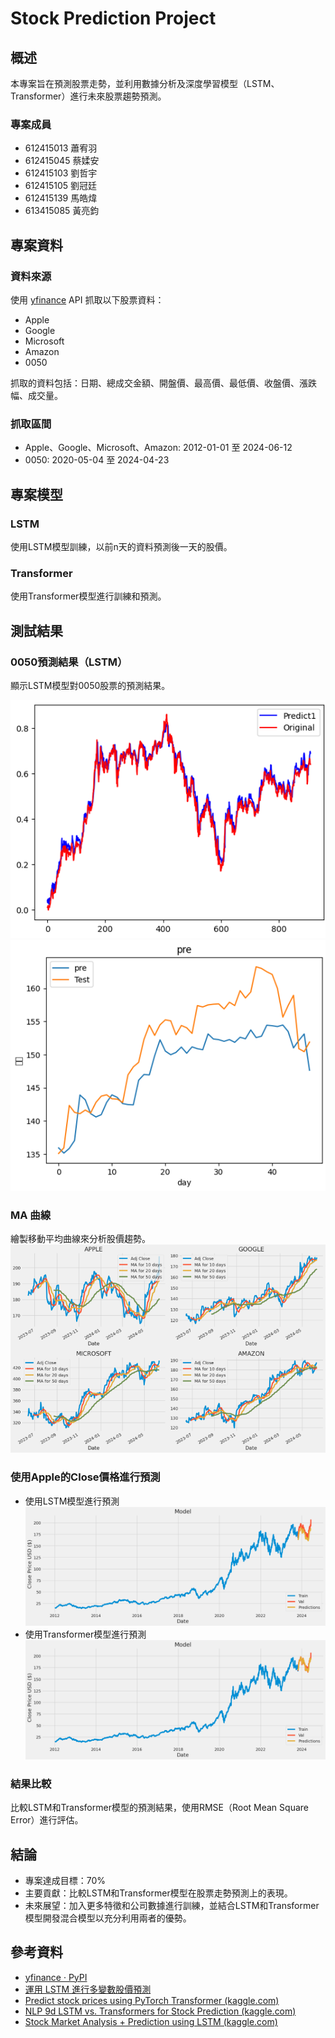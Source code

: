 # Stock Prediction Project

## 概述

本專案旨在預測股票走勢，並利用數據分析及深度學習模型（LSTM、Transformer）進行未來股票趨勢預測。

### 專案成員
- 612415013 蕭宥羽
- 612415045 蔡媃安
- 612415103 劉哲宇
- 612415105 劉冠廷
- 612415139 馬皓煒
- 613415085 黃亮鈞

## 專案資料

### 資料來源
使用 [yfinance](https://pypi.org/project/yfinance/) API 抓取以下股票資料：
- Apple
- Google
- Microsoft
- Amazon
- 0050

抓取的資料包括：日期、總成交金額、開盤價、最高價、最低價、收盤價、漲跌幅、成交量。

### 抓取區間
- Apple、Google、Microsoft、Amazon: 2012-01-01 至 2024-06-12
- 0050: 2020-05-04 至 2024-04-23

## 專案模型

### LSTM
使用LSTM模型訓練，以前n天的資料預測後一天的股價。

### Transformer
使用Transformer模型進行訓練和預測。

## 測試結果

### 0050預測結果（LSTM）
顯示LSTM模型對0050股票的預測結果。

![LSTM1](image/lstm1.png)
![LSTM2](image/lstm2.png)

### MA 曲線
繪製移動平均曲線來分析股價趨勢。
![MA](image/ma.png)

### 使用Apple的Close價格進行預測
- 使用LSTM模型進行預測
  ![LSTM3](image/lstm3.png)
- 使用Transformer模型進行預測
  ![Transformer](image/transformer.png)
  

### 結果比較
比較LSTM和Transformer模型的預測結果，使用RMSE（Root Mean Square Error）進行評估。

## 結論

- 專案達成目標：70%
- 主要貢獻：比較LSTM和Transformer模型在股票走勢預測上的表現。
- 未來展望：加入更多特徵和公司數據進行訓練，並結合LSTM和Transformer模型開發混合模型以充分利用兩者的優勢。

## 參考資料

- [yfinance · PyPI](https://pypi.org/project/yfinance/)
- [運用 LSTM 進行多變數股價預測](https://medium.com/@hjeremy1222/%E9%81%8B%E7%94%A8lstm%E9%80%B2%E8%A1%8C%E5%A4%9A%E8%AE%8A%E6%95%B8%E8%82%A1%E5%83%B9%E9%A0%90%E6%B8%AC-6a4eb710b745)
- [Predict stock prices using PyTorch Transformer (kaggle.com)](https://www.kaggle.com/code/hobbyai/predict-stock-prices-using-pytorch-transformer)
- [NLP 9d LSTM vs. Transformers for Stock Prediction (kaggle.com)](https://www.kaggle.com/code/selcukcan/nlp-9d-lstm-vs-transformers-for-stock-prediction)
- [Stock Market Analysis + Prediction using LSTM (kaggle.com)](https://www.kaggle.com/code/faressayah/stock-market-analysis-prediction-using-lstm)






